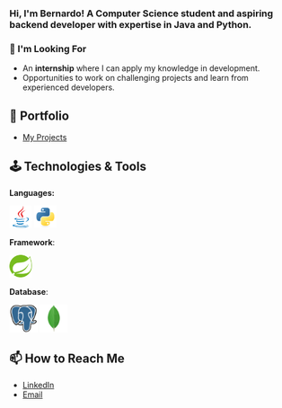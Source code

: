
### Hi, I'm Bernardo! A Computer Science student and aspiring backend developer with expertise in Java and Python. 

### 🎯 I'm Looking For
- An **internship** where I can apply my knowledge in development.
- Opportunities to work on challenging projects and learn from experienced developers.

## 📂 Portfolio
- [My Projects](your-github-projects-url)

##  🕹 Technologies & Tools

  **Languages:**
  
  <img src="https://raw.githubusercontent.com/devicons/devicon/master/icons/java/java-original.svg" alt="Java" width="40" height="40"/> <img src="https://raw.githubusercontent.com/devicons/devicon/master/icons/python/python-original.svg" alt="Python" width="40" height="40"/>
  
  **Framework**:
  
  <img src="https://raw.githubusercontent.com/devicons/devicon/master/icons/spring/spring-original.svg" alt="Spring Boot" width="40" height="40"/>
  
  **Database**:
  
  <img src="https://raw.githubusercontent.com/devicons/devicon/master/icons/postgresql/postgresql-original.svg" alt="PostgreSQL" width="50" height="50"/> <img src="https://raw.githubusercontent.com/devicons/devicon/master/icons/mongodb/mongodb-original.svg" alt="MongoDB" width="50" height="50"/>


## 📫 How to Reach Me
- [LinkedIn](https://www.linkedin.com/in/bernardo-dauber/)
- [Email](be.daubervieira@gmail.com)


  
